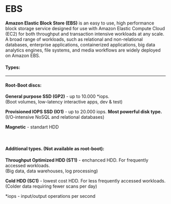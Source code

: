# EBS

**Amazon Elastic Block Store (EBS)** is an easy to use, high performance block storage service designed for use with Amazon Elastic Compute Cloud (EC2) for both throughput and transaction intensive workloads at any scale. A broad range of workloads, such as relational and non-relational databases, enterprise applications, containerized applications, big data analytics engines, file systems, and media workflows are widely deployed on Amazon EBS.

#### Types:

------------
#### **Root-Boot discs:**
**General purpose SSD (GP2)** - up to 10.000 *iops.<br />
(Boot volumes, low-latency interactive apps, dev & test)

**Provisioned IOPS SSD (IO1)** - up to 20.000 iops. **Most powerful disk type.**<br />
(I/O-intensive NoSQL and relational databases)

**Magnetic** - standart HDD

<br />

#### **Additional types. (Not available as root-boot):**
**Throughput Optimized HDD (ST1)** - enchanced HDD. For frequently accessed workloads.<br />
(Big data, data warehouses, log processing)

**Cold HDD (SC1)** - lowest cost HDD. For less frequently accessed workloads.<br />(Colder data requiring fewer scans per day)


*iops - input/output operations per second